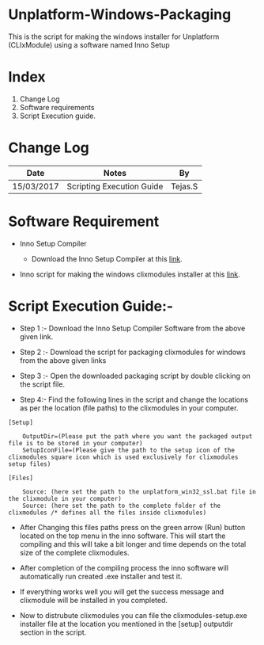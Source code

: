 ﻿# Unplatform-Windows-Packaging
This is the script for making the windows installer for Unplatform (CLIxModule) using a software named Inno Setup 

# Index
1. Change Log
2. Software requirements
3. Script Execution guide. 

# Change Log 

 Date|Notes|By 
------------ | ------------- | -------------
15/03/2017 | Scripting Execution Guide | Tejas.S

# Software Requirement

* Inno Setup Compiler 

	* Download the Inno Setup Compiler at this [link](http://www.jrsoftware.org/isdl.php).

* Inno script for making the windows clixmodules installer at this [link](https://drive.google.com/a/clixindia.org/file/d/0B8jO_EmBxRInQi1IMFA3RXAxZk0/view?usp=sharing).

# Script Execution Guide:- 

* Step 1 :- Download the Inno Setup Compiler Software from the above given link.

* Step 2 :- Download the script for packaging clixmodules for windows from the above given links

* Step 3 :- Open the downloaded packaging script by double clicking on the script file.

* Step 4:-  Find the following lines in the script and change the locations as per the location (file paths) to the clixmodules in your computer.
	
```
[Setup]
	
	OutputDir=(Please put the path where you want the packaged output file is to be stored in your computer)
	SetupIconFile=(Please give the path to the setup icon of the clixmodules square icon which is used exclusively for clixmodules setup files)

[Files]
	
	Source: (here set the path to the unplatform_win32_ssl.bat file in the clixmodule in your computer)
	Source: (here set the path to the complete folder of the clixmodules /* defines all the files inside clixmodules)
```

* After Changing this files paths press on the green arrow (Run) button located on the top menu in the inno software. This will start the compiling and this will take
a bit longer and time depends on the total size of the complete clixmodules.

* After completion of the compiling process the inno software will automatically run created .exe installer and test it.

* If everything works well you will get the success message and clixmodule will be installed in you completed.

* Now to distrubute clixmodules you can file the clixmodules-setup.exe installer file at the location you mentioned in the [setup] outputdir section in the script.

